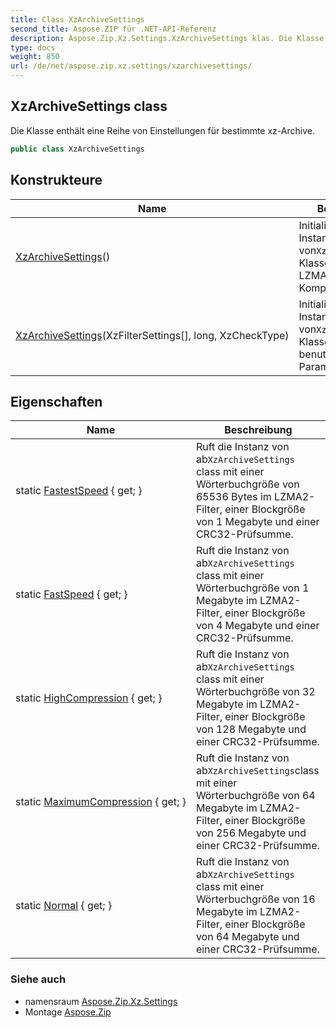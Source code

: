 ```yaml
---
title: Class XzArchiveSettings
second_title: Aspose.ZIP für .NET-API-Referenz
description: Aspose.Zip.Xz.Settings.XzArchiveSettings klas. Die Klasse enthält eine Reihe von Einstellungen für bestimmte xzArchive.
type: docs
weight: 850
url: /de/net/aspose.zip.xz.settings/xzarchivesettings/
---
```

## XzArchiveSettings class

Die Klasse enthält eine Reihe von Einstellungen für bestimmte xz-Archive.

```csharp
public class XzArchiveSettings
```

## Konstrukteure

| Name | Beschreibung |
| --- | --- |
| [XzArchiveSettings](xzarchivesettings/#constructor)() | Initialisiert eine neue Instanz von`XzArchiveSettings` Klasse mit einfacher LZMA2-Komprimierung. |
| [XzArchiveSettings](xzarchivesettings/#constructor_1)(XzFilterSettings[], long, XzCheckType) | Initialisiert eine neue Instanz von`XzArchiveSettings` Klasse mit benutzerdefinierten Parametern. |

## Eigenschaften

| Name | Beschreibung |
| --- | --- |
| static [FastestSpeed](../../aspose.zip.xz.settings/xzarchivesettings/fastestspeed/) { get; } | Ruft die Instanz von ab`XzArchiveSettings` class mit einer Wörterbuchgröße von 65536 Bytes im LZMA2-Filter, einer Blockgröße von 1 Megabyte und einer CRC32-Prüfsumme. |
| static [FastSpeed](../../aspose.zip.xz.settings/xzarchivesettings/fastspeed/) { get; } | Ruft die Instanz von ab`XzArchiveSettings` class mit einer Wörterbuchgröße von 1 Megabyte im LZMA2-Filter, einer Blockgröße von 4 Megabyte und einer CRC32-Prüfsumme. |
| static [HighCompression](../../aspose.zip.xz.settings/xzarchivesettings/highcompression/) { get; } | Ruft die Instanz von ab`XzArchiveSettings` class mit einer Wörterbuchgröße von 32 Megabyte im LZMA2-Filter, einer Blockgröße von 128 Megabyte und einer CRC32-Prüfsumme. |
| static [MaximumCompression](../../aspose.zip.xz.settings/xzarchivesettings/maximumcompression/) { get; } | Ruft die Instanz von ab`XzArchiveSettings`class mit einer Wörterbuchgröße von 64 Megabyte im LZMA2-Filter, einer Blockgröße von 256 Megabyte und einer CRC32-Prüfsumme. |
| static [Normal](../../aspose.zip.xz.settings/xzarchivesettings/normal/) { get; } | Ruft die Instanz von ab`XzArchiveSettings` class mit einer Wörterbuchgröße von 16 Megabyte im LZMA2-Filter, einer Blockgröße von 64 Megabyte und einer CRC32-Prüfsumme. |

### Siehe auch

* namensraum [Aspose.Zip.Xz.Settings](../../aspose.zip.xz.settings/)
* Montage [Aspose.Zip](../../)


